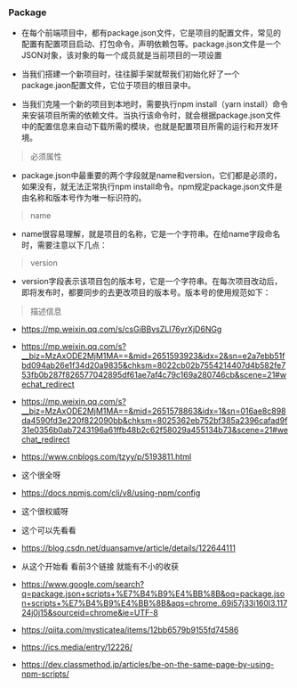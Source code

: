 ### Package
- 在每个前端项目中，都有package.json文件，它是项目的配置文件，常见的配置有配置项目启动、打包命令，声明依赖包等。package.json文件是一个JSON对象，该对象的每一个成员就是当前项目的一项设置

- 当我们搭建一个新项目时，往往脚手架就帮我们初始化好了一个package.jaon配置文件，它位于项目的根目录中。

- 当我们克隆一个新的项目到本地时，需要执行npm install（yarn install）命令来安装项目所需的依赖文件。当执行该命令时，就会根据package.json文件中的配置信息来自动下载所需的模块，也就是配置项目所需的运行和开发环境。


> 必须属性
- package.json中最重要的两个字段就是name和version，它们都是必须的，如果没有，就无法正常执行npm install命令。npm规定package.json文件是由名称和版本号作为唯一标识符的。


> name
- name很容易理解，就是项目的名称，它是一个字符串。在给name字段命名时，需要注意以下几点：
<!-- 
  名称的长度必须小于或等于214个字符，不能以“.”和“_”开头，不能包含大写字母（这是因为当软件包在npm上发布时，会基于此属性获得自己的URL，所以不能包含非URL安全字符（non-url-safe））；


  名称可以作为参数被传入require("")，用来导入模块，所以应当尽可能的简短、语义化；


  名称不能和其他模块的名称重复，可以使用npm view命令查询模块明是否重复，如果不重复就会提示404：
 -->


 > version
 - version字段表示该项目包的版本号，它是一个字符串。在每次项目改动后，即将发布时，都要同步的去更改项目的版本号。版本号的使用规范如下：

 <!-- 
  版本号的命名遵循语义化版本2.0.0规范，格式为：主版本号.次版本号.修订号，通常情况下，修改主版本号是做了大的功能性的改动，修改次版本号是新增了新功能，修改修订号就是修复了一些bug；


  如果某个版本的改动较大，并且不稳定，可能如法满足预期的兼容性需求，就需要发布先行版本，先行版本通过会加在版本号的后面，通过“-”号连接以点分隔的标识符和版本编译信息：内部版本（alpha）、公测版本（beta）和候选版本（rc，即release candiate）。

  可以通过以下命令来查看npm包的版本信息，以react为例：


  // 查看最新版本
  npm view react version

  // 查看所有版本
  npm view react versions
  -->


> 描述信息

- https://mp.weixin.qq.com/s/csGiBBvsZLI76yrXjD6NGg


- https://mp.weixin.qq.com/s?__biz=MzAxODE2MjM1MA==&mid=2651593923&idx=2&sn=e2a7ebb51fbd094ab26e1f34d20a9835&chksm=8022cb02b7554214407d4b582fe753fb0b287f826577042895df61ae7af4c79c169a280746cb&scene=21#wechat_redirect

- https://mp.weixin.qq.com/s?__biz=MzAxODE2MjM1MA==&mid=2651578863&idx=1&sn=016ae8c898da4590fd3e220f822090bb&chksm=8025362eb752bf385a2396cafad9f31e0356b0ab7243196a61ffb48b2c62f58029a455134b73&scene=21#wechat_redirect


- https://www.cnblogs.com/tzyy/p/5193811.html 
- 这个很全呀

- https://docs.npmjs.com/cli/v8/using-npm/config
- 这个很权威呀

- 这个可以先看看
- https://blog.csdn.net/duansamve/article/details/122644111


- 从这个开始看 看前3个链接 就能有不小的收获
- https://www.google.com/search?q=package.json+scripts+%E7%B4%B9%E4%BB%8B&oq=package.json+scripts+%E7%B4%B9%E4%BB%8B&aqs=chrome..69i57j33i160l3.11724j0j15&sourceid=chrome&ie=UTF-8

- https://qiita.com/mysticatea/items/12bb6579b9155fd74586
- https://ics.media/entry/12226/
- https://dev.classmethod.jp/articles/be-on-the-same-page-by-using-npm-scripts/
